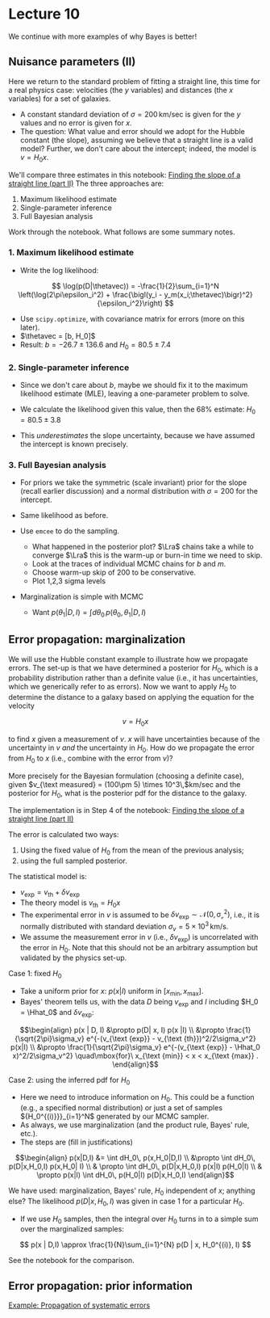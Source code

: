# Lecture 10

We continue with more examples of why Bayes is better! 

## Nuisance parameters (II)

Here we return to the standard problem of fitting a straight line, this time for a real physics case: velocities (the $y$ variables) and distances (the $x$ variables) for a set of galaxies.
* A constant standard deviation of $\sigma = 200\,\mbox{km/sec}$ is given for the $y$ values and no error is given for $x$.
* The question: What value and error should we adopt for the Hubble constant (the slope), assuming we believe that a straight line is a valid model? Further, we don't care about the intercept; indeed, the model is $v = H_0 x$. 

We'll compare three estimates in this notebook:
[Finding the slope of a straight line (part II)](/notebooks/Why_Bayes_is_better/parameter_estimation_fitting_straight_line_II.ipynb)
The three approaches are:
1. Maximum likelihood estimate
1. Single-parameter inference
1. Full Bayesian analysis

Work through the notebook. What follows are some summary notes.

### 1. Maximum likelihood estimate

* Write the log likelihood:

$$
 \log(p(D|\thetavec)) = -\frac{1}{2}\sum_{i=1}^N
   \left(\log(2\pi\epsilon_i^2) + \frac{\bigl(y_i - y_m(x_i;\thetavec)\bigr)^2}{\epsilon_i^2}\right)
$$

* Use `scipy.optimize`, with covariance matrix for errors (more on this later).
* $\thetavec = [b, H_0]$
* Result: $b = -26.7 \pm 136.6$ and $H_0 = 80.5 \pm 7.4$

### 2. Single-parameter inference

* Since we don't care about $b$, maybe we should fix it to the maximum likelihood estimate (MLE), leaving a one-parameter problem to solve.

* We calculate the likelihood given this value, then the 68% estimate:
  $H_0 = 80.5 \pm 3.8$

* This *underestimates* the slope uncertainty, because we have assumed the intercept is known precisely.

### 3. Full Bayesian analysis

* For priors we take the symmetric (scale invariant) prior for the slope (recall earlier discussion) and a normal distribution with $\sigma = 200$ for the intercept.

* Same likelihood as before.

* Use `emcee` to do the sampling.
    * What happened in the posterior plot? $\Lra$ chains take a while to converge $\Lra$ this is the warm-up or burn-in time we need to skip.
    * Look at the traces of individual MCMC chains for $b$ and $m$.
    * Choose warm-up skip of 200 to be conservative.
    * Plot 1,2,3 sigma levels

* Marginalization is simple with MCMC
    * Want $p(\theta_1|D,I) = \int d\theta_0\, p(\theta_0,\theta_1 | D,I)$



## Error propagation: marginalization

We will use the Hubble constant example to illustrate how we propagate errors.
The set-up is that we have determined a posterior for $H_0$, which is a probability distribution rather than a definite value (i.e., it has uncertainties, which we generically refer to as errors).
Now we want to apply $H_0$ to determine the distance to a galaxy based on applying the equation for the velocity

$$
   v = H_0 x 
$$

to find $x$ given a measurement of $v$. 
$x$ will have uncertainties because of the uncertainty in $v$ *and* the uncertainty in $H_0$.
How do we propagate the error from $H_0$ to $x$  (i.e., combine with the error from $v$)?

More precisely for the Bayesian formulation (choosing a definite case), given $v_{\text measured} = (100\pm 5) \times 10^3\,$km/sec and the posterior for $H_0$, what is the posterior pdf for the distance to the galaxy.

The implementation is in Step 4 of the notebook:
[Finding the slope of a straight line (part II)](/notebooks/Why_Bayes_is_better/parameter_estimation_fitting_straight_line_II.ipynb#step-4-error-propagation)

The error is calculated two ways:
1. Using the fixed value of $H_0$ from the mean of the previous analysis;
2. using the full sampled posterior.

The statistical model is:
* $v_{\text {exp}} = v_{\text{th}} + \delta v_{\text {exp}}$
* The theory model is $v_{\text {th}} = H_0 x$
* The experimental error in $v$ is assumed to be $\delta v_{\text {exp}} \sim \mathcal{N(0,\sigma_v^2)}$, i.e., it is normally distributed with standard deviation $\sigma_v = 5\times 10^3\,$km/s.
* We assume the measurement error in $v$ (i.e., $\delta v_{\text {exp}}$) is uncorrelated with the error in $H_0$. Note that this should not be an arbitrary assumption but validated by the physics set-up.

Case 1: fixed $H_0$
* Take a uniform prior for $x$: $p(x|I)$ uniform in $[x_{\text {min}},x_{\text {max}}]$.
* Bayes' theorem tells us, with the data $D$ being $v_{\text {exp}}$ and $I$ including $H_0 = \Hhat_0$ and $\delta v_{\text {exp}}$:

$$\begin{align}
  p(x | D, I) &\propto p(D| x, I) p(x |I) \\
              &\propto \frac{1}{\sqrt{2\pi}\sigma_v}
                 e^{-(v_{\text {exp}} - v_{\text {th}})^2/2\sigma_v^2}
                 p(x|I) \\
              &\propto
              \frac{1}{\sqrt{2\pi}\sigma_v}
                 e^{-(v_{\text {exp}} - \Hhat_0 x)^2/2\sigma_v^2}
              \quad\mbox{for}\ x_{\text {min}} < x < x_{\text {max}}
              .
\end{align}$$

Case 2: using the inferred pdf for $H_0$

* Here we need to introduce information on $H_0$. This could be a function (e.g., a specified normal distribution) or just a set of samples $\{H_0^{(i)}}\}_{i=1}^N$ generated by our MCMC sampler.
* As always, we use marginalization (and the product rule, Bayes' rule, etc.).
* The steps are (fill in justifications)

$$\begin{align}
  p(x|D,I) &=  \int dH_0\, p(x,H_0|D,I) \\
    &\propto \int dH_0\, p(D|x,H_0,I) p(x,H_0| I) \\
    & \propto \int dH_0\, p(D|x,H_0,I) p(x|I) p(H_0|I) \\
    & \propto p(x|I) \int dH_0\, p(H_0|I) p(D|x,H_0,I)
\end{align}$$

We have used: marginalization, Bayes' rule, $H_0$ independent of $x$; anything else?
The likelihood $p(D|x,H_0,I)$ was given in case 1 for a particular $H_0$. 

* If we use $H_0$ samples, then the integral over $H_0$ turns in to a simple sum over the marginalized samples:

$$
  p(x | D,I) \approx \frac{1}{N}\sum_{i=1}^{N}
     p(D | x, H_0^{(i)}, I)
$$

See the notebook for the comparison.

## Error propagation: prior information
[Example: Propagation of systematic errors](/notebooks/Why_Bayes_is_better/error_propagation_to_functions_of_uncertain_parameters.ipynb)

